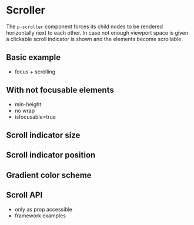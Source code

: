 # Scroller

The `p-scroller` component forces its child nodes to be rendered horizontally next to each other. In case not enough
viewport space is given a clickable scroll indicator is shown and the elements become scrollable.

<TableOfContents></TableOfContents>

## Basic example

- focus + scrolling

<Playground :markup="basicMarkup" :config="config"></Playground>

## With not focusable elements

- min-height
- no wrap
- isfocusable=true

## Scroll indicator size

## Scroll indicator position

## Gradient color scheme

## Scroll API

- only as prop accessible
- framework examples

<script lang="ts">
import Vue from 'vue';
import Component from 'vue-class-component';
  
@Component
export default class Code extends Vue {
  config = { themeable: true };

  basicMarkup = `<div style="max-width: 600px">
  <p-scroller>
    <p-tag color="neutral-contrast-high">
      <button type="button">Some tag content</button>
    </p-tag>
    <p-tag color="notification-neutral">
      <button type="button">Some tag content</button>
    </p-tag>
    <p-tag color="notification-warning">
      <button type="button">Some tag content</button>
    </p-tag>
    <p-tag color="neutral-contrast-high">
      <button type="button">Some tag content</button>
    </p-tag>
    <p-tag color="notification-neutral">
      <button type="button">Some tag content</button>
    </p-tag>
    <p-tag color="notification-warning">
      <button type="button">Some tag content</button>
    </p-tag>
    <p-tag color="neutral-contrast-high">
      <button type="button">Some tag content</button>
    </p-tag>
    <p-tag color="notification-neutral">
      <button type="button">Some tag content</button>
    </p-tag>
  </p-scroller>
</div>`;
  
  tempMarkup = `<div style="max-width: 600px">
  <p-scroller is-focusable="true">
    <span>Some element 1</span>
    <span>Some element 2</span>
    <span>Some element 3</span>
    <span>Some element 4</span>
    <span>Some element 5</span>
    <span>Some element 6</span>
    <span>Some element 7</span>
    <span>Some element 8</span>
    <span>Some element 9</span>
    <span>Some element 10</span>
  </p-scroller>
</div>`;
}
</script>

<style lang="scss">
  p-scroller > * {
    &:not(:last-child) {
      margin-right: 1rem;
    }
  }
  p-scroller > span {
    border: 1px solid deeppink;
    white-space: nowrap; 
    height: 24px;
  }
</style>
